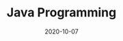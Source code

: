 ---
title: "Java Programming"
collection: teaching
type: "Undergraduate course"
permalink: /teaching/2020-java-programming
venue: "Nara College, National Institute of Technology"
date: 2020-10-07
location: "Nara, Japan"
---